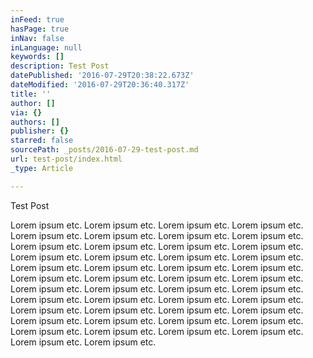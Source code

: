```yaml
---
inFeed: true
hasPage: true
inNav: false
inLanguage: null
keywords: []
description: Test Post
datePublished: '2016-07-29T20:38:22.673Z'
dateModified: '2016-07-29T20:36:40.317Z'
title: ''
author: []
via: {}
authors: []
publisher: {}
starred: false
sourcePath: _posts/2016-07-29-test-post.md
url: test-post/index.html
_type: Article

---
```

Test Post

Lorem ipsum etc. Lorem ipsum etc. Lorem ipsum etc. Lorem ipsum etc. Lorem ipsum etc. Lorem ipsum etc. Lorem ipsum etc. Lorem ipsum etc. Lorem ipsum etc. Lorem ipsum etc. Lorem ipsum etc. Lorem ipsum etc. Lorem ipsum etc. Lorem ipsum etc. Lorem ipsum etc. Lorem ipsum etc. Lorem ipsum etc. Lorem ipsum etc. Lorem ipsum etc. Lorem ipsum etc. Lorem ipsum etc. Lorem ipsum etc. Lorem ipsum etc. Lorem ipsum etc. Lorem ipsum etc. Lorem ipsum etc. Lorem ipsum etc. Lorem ipsum etc. Lorem ipsum etc. Lorem ipsum etc. Lorem ipsum etc. Lorem ipsum etc. Lorem ipsum etc. Lorem ipsum etc. Lorem ipsum etc. Lorem ipsum etc. Lorem ipsum etc. Lorem ipsum etc. Lorem ipsum etc. Lorem ipsum etc. Lorem ipsum etc. Lorem ipsum etc. Lorem ipsum etc. Lorem ipsum etc. Lorem ipsum etc. Lorem ipsum etc.